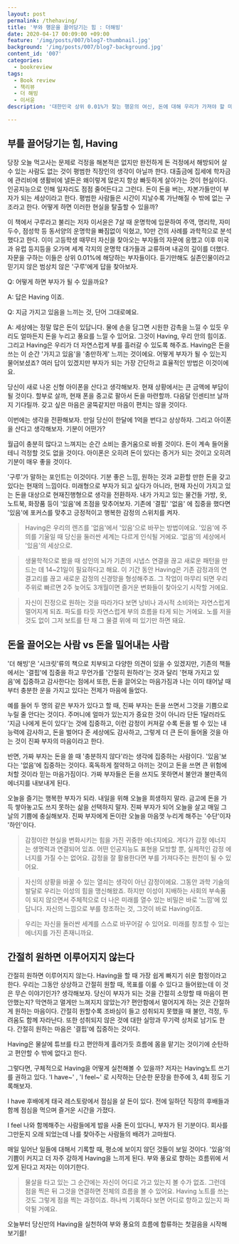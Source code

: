 ```yaml
---
layout: post
permalink: /thehaving/
title: '부와 행운을 끌어당기는 힘 : 더해빙'
date: 2020-04-17 00:09:00 +09:00
feature: '/img/posts/007/blog7-thumbnail.jpg'
background: '/img/posts/007/blog7-background.jpg'
content_id: '007'
categories:
  - bookreview
tags:
  - Book review
  - 책리뷰
  - 더 해빙
  - 이서윤
description: '대한민국 상위 0.01%가 찾는 행운의 여신, 돈에 대해 우리가 가져야 할 마음가짐을 가장 새롭게 담고 있는 책 해빙을 소개한다.'

---
```




## 부를 끌어당기는 힘, Having

당장 오늘 먹고사는 문제로 걱정을 해본적은 없지만 완전하게 돈 걱정에서 해방되어 살 수 있는 사람도 없는 것이 평범한 직장인의 생각이 아닐까 한다. 대출금에 집세에 학자금에 관리비에 생활비에 낼돈은 왜이렇게 많은지 항상 빠듯하게 살아가는 것이 현실이다. 인공지능으로 인해 일자리도 점점 줄어든다고 그런다. 돈이 돈을 버는, 자본가들만이 부자가 되는 세상이라고 한다. 평범한 사람들은 시간이 지날수록 가난해질 수 밖에 없는 구조라고 한다. 어떻게 하면 이러한 현실을 탈출할 수 있을까?



이 책에서 구루라고 불리는 저자 이서윤은 7살 때 운명학에 입문하여 주역, 명리학, 자미두수, 점성학 등 동서양의 운명학을 빠짐없이 익혔고, 10만 건의 사례를 과학적으로 분석했다고 한다. 이미 고등학생 때무터 자신을 찾아오는 부자들의 자문에 응했고 이후 미국과 유럽 등지등을 오가며 세계 각지의 운명학 대가들과 교류하며 내공의 깊이를 더했다. 자문을 구하는 이들은 상위 0.01%에 해당하는 부자들이다. 듣기만해도 실존인물이라고 믿기지 않은 범상치 않은 '구루'에게 답을 찾아보자.



Q: 어떻게 하면 부자가 될 수 있을까요?

A: 답은 Having 이죠.



Q: 지금 가지고 있음을 느끼는 것, 단어 그대로예요.

A: 세상에는 정말 많은 돈이 있답니다. 물에 손을 담그면 시원한 감촉을 느낄 수 있듯 우리도 얼마든지 돈을 누리고 풍요를 느낄 수 있어요. 그것이  Having, 우리 안의 힘이죠. 그리고 Having은 우리가 더 자연스럽게 부를 흘러갈 수 있도록 해주죠. Having은 돈을 쓰는 이 순간 '가지고 있음'을 '충만하게' 느끼는 것이에요. 어떻게 부자가 될 수 있는지 물어보셨죠? 여러 답이 있겠지만 부자가 되는 가장 간단하고 효율적인 방법은 이것이에요.



당신이 새로 나온 신형 아이폰을 산다고 생각해보자. 현재 상황에서는 큰 금액에 부담이 될 것이다. 할부로 살까, 현재 폰을 중고로 팔아서 돈을 마련할까. 다음달 인센티브 날까지 기다릴까. 갖고 싶은 마음은 굴뚝같지만 마음이 편치는 않을 것이다.

이번에는 생각을 전환해보자. 만일 당신이 한달에 1억을 번다고 상상하자. 그리고 아이폰을 산다고 생각해보자. 기분이 어떤가?



월급이 충분히 많다고 느껴지는 순간 소비는 즐거움으로 바뀔 것이다. 돈이 계속 들어올 테니 걱정할 것도 없을 것이다. 아이폰은 오히려 돈이 있다는 증거가 되는 것이고 오히려 기분이 매우 좋을 것이다.



'구루'가 말하는 포인트는 이것이다. 기분 좋은 느낌, 원하는 것과 교환할 만한 돈을 갖고 있다는 현재의 느낌이다. 미래형으로 부자가 되고 싶다가 아니라, 현재 자신이 가지고 있는 돈을 대상으로 현재진행형으로 생각을 전환하자. 내가 가지고 있는 물건들 가방, 옷, 노트북, 화장품 등이 '있음'에 초점을 맞추어보자. 기존에 '결핍' '없음' 에 집중을 했다면 '있음'에 포커스를 맞추고 긍정적이고 행복한 감정의 스위치를 켜자.



> Having은 우리의 렌즈를 '없음'에서 '있음'으로 바꾸는 방법이에요. '있음'에 주의를 기울일 때 당신을 둘러싼 세계는 다르게 인식될 거에요. '없음'의 세상에서 '있음'의 세상으로.



> 생물학적으로 봤을 때 성인의 뇌가 기존의 시냅스 연결을 끊고 새로운 패턴을 만드는 데 14~21일이 필요하다고 해요. 이 기간 동안 Having은 기존 감정과의 연결고리를 끊고 새로운 감정의 신경망을 형성해주죠. 그 작업이 마무리 되면 우리 주위로 빠르면 2주 늦어도 3개월이면 즐거운 변화들이 찾아오기 시작할 거에요.



> 자신이 진정으로 원하는 것을 따라가다 보면 낭비나 과시적 소비와는 자연스럽게 멀어지게 되죠. 파도를 타듯 자연스럽게 부의 흐름을 타게 되는 거에요. 노를 저을 것도 없이 그저 보트를 탄 채 그 물결 위에 떠 있기만 하면 돼요.





## 돈을 끌어오는 사람 vs 돈을 밀어내는 사람

 '더 해빙'은 '시크릿'류의 책으로 치부되고 다양한 의견이 있을 수 있겠지만, 기존의 책들에서는 '결핍'에 집중을 하고 무언가를 '간절히 원하라'는 것과 달리 '현재 가지고 있음'에 집중하고 감사한다는 점에서 또한, 돈을 끌어오는 마음가짐과 나는 이미 태어날 때부터 충분한 운을 가지고 있다는 전제가 마음에 들었다.



예를 들어 두 명의 같은 부자가 있다고 할 때, 진짜 부자는 돈을 쓰면서 그것을 기쁨으로 누릴 줄 안다는 것이다. 주머니에 얼마가 있는지가 중요한 것이 아니라 단돈 1달러라도 '지금 나에게 돈이 있다'는 것에 집중하고, 이런 감정이 커져갈 수록 돈을 벌 수 있는 내 능력에 감사하고, 돈을 벌어다 준 세상에도 감사하고, 그렇게 더 큰 돈이 들어올 것을 아는 것이 진짜 부자의 마음이라고 한다.



반면, 가짜 부자는 돈을 쓸 때 '충분하지 않다'라는 생각에 집중하는 사람이다. '있음'보다는 '없음'에 집중하는 것이다. 혹독하게 절약하고 아끼는 것이고 돈을 쓰면 큰 위험에 처할 것이라 믿는 마음가짐이다. 가짜 부자들은 돈을 쓰지도 못하면서 불안과 불만족의 에너지를 내보내게 된다.



오늘을 즐기는 행복한 부자가 되라. 내일을 위해 오늘을 희생하지 말라. 금고에 돈을 가득 쌓아놓고도 쓰지 못하는 삶을 선택하지 말자. 진짜 부자가 되어 오늘을 살고 매일 그날의 기쁨에 충실해보자. 진짜 부자에게 돈이란 오늘을 마음껏 누리게 해주는 '수단'이자 '하인'이다.



> 감정이란 현실을 변화시키는 힘을 가진 귀중한 에너지에요. 게다가 감정 에너지는 생명력과 연결되어 있죠. 어떤 인공지능도 표현을 모방할 뿐, 실제적인 감정 에너지를 가질 수는 없어요. 감정을 잘 활용한다면 부를 가져다주는 원천이 될 수 있어요.



> 자신의 상황을 바꿀 수 있는 열쇠는 생각이 아닌 감정이에요. 그동안 과학 기술의 발달로 우리는 이성의 힘을 맹신해왔죠. 하지만 이성이 지배하는 사회의 부속품이 되지 않으면서 주체적으로 더 나은 미래를 열수 있는 비밀은 바로 '느낌'에 있답니다. 자신의 느낌으로 부를 창조하는 것, 그것이 바로 Having이죠.



> 우리는 자신을 둘러싼 세계를 스스로 바꾸어갈 수 있어요. 미래를 창조할 수 있는 에너지를 가진 존재니까요.





## 간절히 원하면 이루어지지 않는다

간절히 원하면 이루어지지 않는다.  Having을 할 때 가장 쉽게 빠지기 쉬운 함정이라고 한다. 우리는 그동안 상상하고 간절히 원할 때, 목표를 이룰 수 있다고 들어왔는데 이 것은 무슨 이야기인가? 생각해보자. 당신이 부자가 되는 것을 간절히 소망할 때 마음이 편안했는지? 막연하고 멀게만 느껴지지 않았는가? 편안함에서 멀어지게 하는 것은 간절하게 원하는 마음이다. 간절히 원할수록 조바심이 들고 성취되지 못했을 때 불안, 걱정, 두려움도 함께 자라난다. 또한 성취되지 않은 것에 대한 실망과 무기력 상처로 남기도 한다. 간절히 원하는 마음은 '결핍'에 집중하는 것이다.

Having은 물살에 튜브를 타고 편안하게 흘러가듯 흐름에 몸을 맡기는 것이기에 순탄하고 편안할 수 밖에 없다고 한다.



그렇다면, 구체적으로 Having을 어떻게 실천해볼 수 있을까? 저자는 Having노트 쓰기를 권하고 있다. 'I have~' , 'I feel~' 로 시작하는 단순한 문장을 한주에 3, 4회 정도 기록해보자.



 I have 후배에게 태국 레스토랑에서 점심을 살 돈이 있다. 전에 일하던 직장의 후배들과 함께 점심을 먹으며 즐거운 시간을 가졌다.

 I feel 나와 함께해주는 사람들에게 밥을 사줄 돈이 있다니, 부자가 된 기분이다. 회사를 그만둔지 오래 되었는데 나를 찾아주는 사람들의 배려가 고마웠다.



 매일 일어난 일들에 대해서 기록할 때, 평소에 보이지 않던 것들이 보일 것이다. '있음'의 기쁨이 커지고 더 자주 강하게 Having을 느끼게 된다. 부와 풍요로 향하는 흐름위에 서있게 된다고 저자는 이야기한다.



> 물살을 타고 있는 그 순간에는 자신이 어디로 가고 있는지 볼 수가 없죠. 그런데 점을 찍은 뒤 그것을 연결하면 전체의 흐름을 볼 수 있어요. Having 노트를 쓰는 것도 그렇게 점을 찍는 과정이죠. 하나씩 기록하다 보면 어디로 향하고 있는지 파악될 거예요.



오늘부터 당신만의 Having을 실천하여 부와 풍요의 흐름에 합류하는 첫걸음을 시작해보기를!
